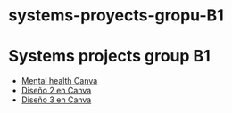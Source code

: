 # systems-proyects-gropu-B1
<!DOCTYPE html>
<html lang="es">
<head>
  <meta charset="UTF-8">
  <title>Systems projects group B1</title>
</head>
<body>
  <h1>Systems projects group B1</h1>
  <ul>
    <li><a href="https://www.canva.com/design/DAGnENNxYO8/v6mkIt9B6fGs09-_iwG4AQ/edit?utm_content=DAGnENNxYO8&utm_campaign=designshare&utm_medium=link2&utm_source=sharebutton" target="_blank">Mental health Canva</a></li>
    <li><a href="https://www.canva.com/design/ejemplo2" target="_blank">Diseño 2 en Canva</a></li>
    <li><a href="https://www.canva.com/design/ejemplo3" target="_blank">Diseño 3 en Canva</a></li>
  </ul>
</body>
</html>

